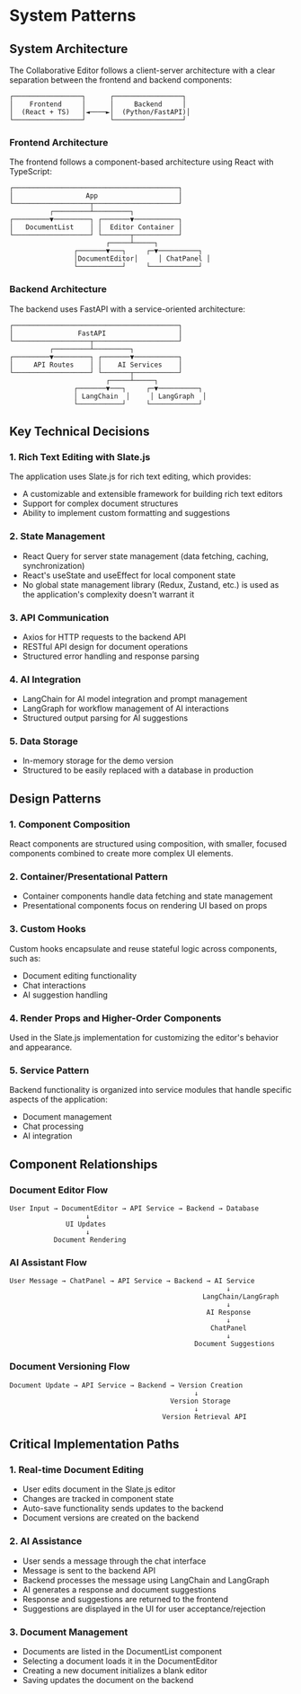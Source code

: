 # System Patterns

## System Architecture

The Collaborative Editor follows a client-server architecture with a clear separation between the frontend and backend components:

```
┌─────────────────┐      ┌─────────────────┐
│    Frontend     │      │     Backend     │
│  (React + TS)   │◄────►│  (Python/FastAPI)│
└─────────────────┘      └─────────────────┘
```

### Frontend Architecture

The frontend follows a component-based architecture using React with TypeScript:

```
┌─────────────────────────────────────────┐
│                  App                    │
└───────────────────┬─────────────────────┘
          ┌─────────┴─────────┐
┌─────────▼─────────┐ ┌───────▼───────────┐
│   DocumentList    │ │  Editor Container │
└───────────────────┘ └───────┬───────────┘
                        ┌─────┴─────┐
                ┌───────▼───┐     ┌─▼──────────┐
                │DocumentEditor│     │ ChatPanel │
                └───────────┘     └────────────┘
```

### Backend Architecture

The backend uses FastAPI with a service-oriented architecture:

```
┌─────────────────────────────────────────┐
│                FastAPI                  │
└───────────────────┬─────────────────────┘
          ┌─────────┴─────────┐
┌─────────▼─────────┐ ┌───────▼───────────┐
│     API Routes    │ │    AI Services    │
└───────────────────┘ └───────┬───────────┘
                        ┌─────┴─────┐
                ┌───────▼───┐     ┌─▼──────────┐
                │ LangChain  │     │ LangGraph  │
                └───────────┘     └────────────┘
```

## Key Technical Decisions

### 1. Rich Text Editing with Slate.js

The application uses Slate.js for rich text editing, which provides:
- A customizable and extensible framework for building rich text editors
- Support for complex document structures
- Ability to implement custom formatting and suggestions

### 2. State Management

- React Query for server state management (data fetching, caching, synchronization)
- React's useState and useEffect for local component state
- No global state management library (Redux, Zustand, etc.) is used as the application's complexity doesn't warrant it

### 3. API Communication

- Axios for HTTP requests to the backend API
- RESTful API design for document operations
- Structured error handling and response parsing

### 4. AI Integration

- LangChain for AI model integration and prompt management
- LangGraph for workflow management of AI interactions
- Structured output parsing for AI suggestions

### 5. Data Storage

- In-memory storage for the demo version
- Structured to be easily replaced with a database in production

## Design Patterns

### 1. Component Composition

React components are structured using composition, with smaller, focused components combined to create more complex UI elements.

### 2. Container/Presentational Pattern

- Container components handle data fetching and state management
- Presentational components focus on rendering UI based on props

### 3. Custom Hooks

Custom hooks encapsulate and reuse stateful logic across components, such as:
- Document editing functionality
- Chat interactions
- AI suggestion handling

### 4. Render Props and Higher-Order Components

Used in the Slate.js implementation for customizing the editor's behavior and appearance.

### 5. Service Pattern

Backend functionality is organized into service modules that handle specific aspects of the application:
- Document management
- Chat processing
- AI integration

## Component Relationships

### Document Editor Flow

```
User Input → DocumentEditor → API Service → Backend → Database
                   ↓
              UI Updates
                   ↓
           Document Rendering
```

### AI Assistant Flow

```
User Message → ChatPanel → API Service → Backend → AI Service
                                                      ↓
                                                LangChain/LangGraph
                                                      ↓
                                                 AI Response
                                                      ↓
                                                  ChatPanel
                                                      ↓
                                              Document Suggestions
```

### Document Versioning Flow

```
Document Update → API Service → Backend → Version Creation
                                              ↓
                                        Version Storage
                                              ↓
                                      Version Retrieval API
```

## Critical Implementation Paths

### 1. Real-time Document Editing

- User edits document in the Slate.js editor
- Changes are tracked in component state
- Auto-save functionality sends updates to the backend
- Document versions are created on the backend

### 2. AI Assistance

- User sends a message through the chat interface
- Message is sent to the backend API
- Backend processes the message using LangChain and LangGraph
- AI generates a response and document suggestions
- Response and suggestions are returned to the frontend
- Suggestions are displayed in the UI for user acceptance/rejection

### 3. Document Management

- Documents are listed in the DocumentList component
- Selecting a document loads it in the DocumentEditor
- Creating a new document initializes a blank editor
- Saving updates the document on the backend
